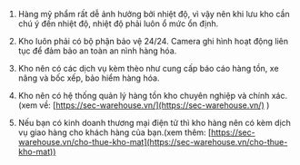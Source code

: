 1. Hàng mỹ phẩm rất dễ ảnh hưởng bởi nhiệt độ, vì vậy nên khi lưu kho cần chú ý đến nhiệt độ, nhiệt độ phải luôn ổ mức ổn định.

2. Kho luôn phải có bộ phận bảo vệ 24/24. Camera ghi hình hoạt động liên tục để đảm bảo an toàn an nình hàng hóa.

3. Kho nên có các dịch vụ kèm thèo như cung cấp báo cáo hàng tồn, xe nâng và bốc xếp, bảo hiểm hàng hóa.

4. Kho nên có hệ thống quản lý hàng tồn kho chuyên nghiệp và chính xác.(xem về: [https://sec-warehouse.vn/](https://sec-warehouse.vn/) )

5. Nếu bạn có kinh doanh thương mại điện tử thì kho hàng nên có kèm dịch vụ giao hàng cho khách hàng của bạn.(xem thêm: [https://sec-warehouse.vn/cho-thue-kho-mat](https://sec-warehouse.vn/cho-thue-kho-mat))
